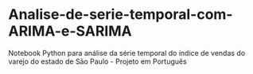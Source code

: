 # Analise-de-serie-temporal-com-ARIMA-e-SARIMA
Notebook Python para análise da série temporal do índice de vendas do varejo do estado de São Paulo - Projeto em Português

